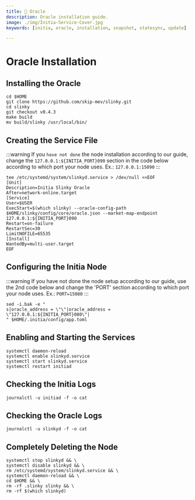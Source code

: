 ```yaml
---
title: 💾 Oracle
description: Oracle installation guide.
image: ./img/Initia-Service-Cover.jpg
keywords: [initia, oracle, installation, snapshot, statesync, update]

---
```


# Oracle Installation

## Installing the Oracle
```shell
cd $HOME
git clone https://github.com/skip-mev/slinky.git
cd slinky
git checkout v0.4.3
make build
mv build/slinky /usr/local/bin/
```

## Creating the Service File

:::warning
If you `have not done` the node installation according to our guide, change the `127.0.0.1:${INITIA_PORT}090` section in the code below according to which port your node uses. Ex.: `127.0.0.1:15090`
:::

```
tee /etc/systemd/system/slinkyd.service > /dev/null <<EOF
[Unit]
Description=Initia Slinky Oracle
After=network-online.target
[Service]
User=$USER
ExecStart=$(which slinky) --oracle-config-path $HOME/slinky/config/core/oracle.json --market-map-endpoint 127.0.0.1:${INITIA_PORT}090
Restart=on-failure
RestartSec=30
LimitNOFILE=65535
[Install]
WantedBy=multi-user.target
EOF
```

## Configuring the Initia Node

:::warning
If you have not done the node setup according to our guide, use the 2nd code below and change the 'PORT' section according to which port your node uses. Ex.: `PORT=15080`
:::
```shell
sed -i.bak -e "
s|oracle_address = \"\"|oracle_address = \"127.0.0.1:${INITIA_PORT}080\"|
" $HOME/.initia/config/app.toml
```

## Enabling and Starting the Services
```shell
systemctl daemon-reload
systemctl enable slinkyd.service
systemctl start slinkyd.service
systemctl restart initiad
```

## Checking the Initia Logs
```shell
journalctl -u initiad -f -o cat
```  

## Checking the Oracle Logs
```shell
journalctl -u slinkyd -f -o cat
```  

## Completely Deleting the Node 
```shell 
systemctl stop slinkyd && \
systemctl disable slinkyd && \
rm /etc/systemd/system/slinkyd.service && \
systemctl daemon-reload && \
cd $HOME && \
rm -rf .slinky slinky && \
rm -rf $(which slinkyd)
```

